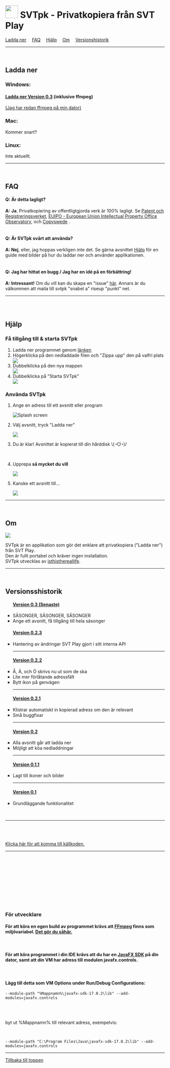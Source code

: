 <h1 id="home"><img src="https://github.com/isthisthereallife/svtpk/assets/56800749/22c67ce1-c68e-498c-a5ff-e339add87a3b" height="40px" /> SVTpk - Privatkopiera från SVT Play</h1>

<div><a href="#ladda-ner"><u>Ladda ner</u></a>
&emsp;<a href="#faq"><u>FAQ</u></a>
&emsp;<a href="#hjalp"><u>Hjälp</u></a>
&emsp;<a href="#om"><u>Om</u></a>
&emsp;<a href="#versionshistorik"><u>Versionshistorik</u></a></div>

<hr/>
<br/>
<h2 id="ladda-ner">Ladda ner </h2>
<h3>Windows:</h3>
<h4><a href="https://mega.nz/file/lz4gEZyA#i9pJRw2v8QIc91YdOvXcfrEV0LbDDVV3Ap3VwLtSoy4"> Ladda ner Version 0.3</a> <h7 className="x-small">(inklusive ffmpeg)</h7></h4>
<p><a href="https://mega.nz/file/E3h0mZCC#ciAvFl6PzPkR2P5y1TusHp5x6OLp5hqkZQ7R2ipcYJU">(Jag har redan ffmpeg på min dator)</a></p>
<h3>Mac:</h3>
<p>Kommer snart?</p>
<h3>Linux:</h3>
Inte aktuellt.
<hr/>
<br/>
<h2 id="faq">FAQ</h2>
<h4><b>Q:</b> Är detta lagligt?</h4>
<b>A:</b> <b>Ja</b>. Privatkopiering av offentligtgjorda verk är 100% lagligt.
Se <a href="https://www.prv.se/sv/upphovsratt/streama-lagligt/faq-upphovsratt-och-streaming/">Patent och
Registreringsverket</a>, <a href="https://euipo.europa.eu/ohimportal/sv/web/observatory/faq-sv#7">EUIPO - European Union
Intellectual Property Office Observatory</a>,
och <a href="https://www.copyswede.se/wp-content/uploads/2018/06/Vad-%C3%A4r-privatkopiering-web2.pdf">Copyswede</a>
.
<br/>
<br/>
<h4><b>Q:</b> Är SVTpk svårt att använda?</h4>
<b>A: Nej</b>, eller, jag hoppas verkligen inte det. Se gärna avsnittet <a href="#hjalp"><u>Hjälp</u></a> för en
guide med bilder på hur du laddar ner och använder applikationen.

<br/>
<br/>

<h4><b>Q:</b> Jag har hittat en bugg / Jag har en idé på en förbättring!</h4>
<b>A: Intressant!</b> Om du vill kan du skapa en "issue" <a href="https://github.com/isthisthereallife/svtpk/issues"><u>här</u></a>. Annars är du välkommen att maila till
svtpk "snabel a" riseup "punkt" net.

<hr/>
<br/>
<br/>

<h2 id="hjalp">Hjälp</h2>
<h3>Få tillgång till & starta SVTpk
</h3>
<ol>
<li> Ladda ner programmet genom <a href="#ladda-ner"><u>länken</u></a>
<li> Högerklicka på den nedladdade filen och "Zippa upp" den på valfri plats</li>
<img src="https://github.com/isthisthereallife/svtpk/assets/56800749/ff0a3cfd-46c9-45a0-95d4-aec17d5eb461" />
<li><div>Dubbelklicka på den nya mappen</div></li>
<img src="https://github.com/isthisthereallife/svtpk/assets/56800749/a83f9c85-d83d-4c27-8506-e0f2aeede6ad" />
<li><div>Dubbelklicka på "Starta SVTpk"</div>
<img src="https://github.com/isthisthereallife/svtpk/assets/56800749/3075317e-375b-4483-95e1-f6389482131d" />
</li>
</ol>
<h3>Använda SVTpk</h3>
<ol><li><p>Ange en adress till ett avsnitt eller program</p>
<img src="https://github.com/isthisthereallife/svtpk/assets/56800749/deba2321-6017-465a-8516-73d9520fdd0e"  alt="Splash screen"/>
</li>
<li>
<p>Välj avsnitt, tryck "Ladda ner"</p>
<img src="https://github.com/isthisthereallife/svtpk/assets/56800749/5ddc3f4f-161e-4a7b-a4fd-d81200402095" />
</li>
<li><p>Du är klar! Avsnittet är kopierat till din hårddisk  \(◔ᗜ◔)/ </p></li>
<br/>
<li><p>Upprepa <b>så mycket du vill</b></p>
<img src="https://github.com/isthisthereallife/svtpk/assets/56800749/94e1aa3d-c833-4de0-b1ad-5168cad4257d" />
<li><p>Kanske ett avsnitt till...</p><img src="https://github.com/isthisthereallife/svtpk/assets/56800749/60524764-cc1b-4634-941e-70320e8d1d01" /></li></ol>

<hr/>

<br/>
<h2 id="om">Om</h2>

<img src="https://github.com/isthisthereallife/svtpk/assets/56800749/a5dba52d-adf9-4209-829b-d14e4962e17c"/>
<p>
SVTpk är en applikation som gör det enklare att privatkopiera ("Ladda ner") från SVT Play.
<br/>Den är fullt portabel och kräver ingen installation.
<br/>SVTpk utvecklas av <a href="https://isthisthereallife.github.io/pages/">isthisthereallife</a>.
</p>


<hr/>
<br/>

<h2 id="versionshistorik">Versionsshistorik</h2>
<ul style="list-style-type:square">
    
<h4><a href="https://mega.nz/file/E3h0mZCC#ciAvFl6PzPkR2P5y1TusHp5x6OLp5hqkZQ7R2ipcYJU">Version 0.3 (Senaste)</a></h4>
<li>SÄSONGER, SÄSONGER, SÄSONGER</li>
<li>Ange ett avsnitt, få tillgång till hela säsonger</li>
<h4><a href="https://mega.nz/file/ArASEDYQ#kafX6CIZNIprdjOTbk2EP4ZPcFSOBPKftJCoMVJqPSQ">Version 0.2.3</a></h4>
    <li>Hantering av ändringar SVT Play gjort i sitt interna API</li>
    <hr/><h4><a href="https://mega.nz/file/R3gRUawL#PqaYmtnvIzYuX-Rb7mMfBD69BlRuhkKSk5TueptwkqI">Version 0.2.2</a></h4>
    <li>Å, Ä, och Ö skrivs nu ut som de ska</li>
    <li>Lite mer förlåtande adressfält</li>
    <li>Bytt ikon på genvägen</li>
    <hr/><h4><a href="https://mega.nz/file/J7IS3DLK#gNFpIkJsAmeLYkv06PfIBBsXhpLAJBe_gtKfgWkJSKs">Version 0.2.1</a></h4>
    <li>Klistrar automatiskt in kopierad adress om den är relevant</li>
    <li>Små buggfixar</li>
    <hr/><h4><a href="https://mega.nz/file/kiwmRCwQ#56gIx8q8gr_oTTCFX3K_me3ApseWpFhR0RdAOvhAedg">Version 0.2</a></h4>
    <li>Alla avsnitt går att ladda ner</li>
    <li>Möjligt att köa nedladdningar</li>
    <hr/><h4><a href="https://mega.nz/file/h64yFLLY#AQNMfWHo9Sp9wTMAvbUa7OqNRPdyqU-9vK3D4uDYbVU">Version 0.1.1</a></h4>
    <li>Lagt till ikoner och bilder</li>
    <hr/><h4><a href="https://mega.nz/file/U7ABTIzZ#dtHnHtryLUInrxiRqcf0nT9QndljDshkQNde0o-A7pc">Version 0.1</a></h4>
    <li>Grundläggande funktionalitet</li>
</ul>
<br/>
<hr>
<br/>
<br/>
<br/>
<a href="https://github.com/isthisthereallife/svtpk">Klicka här för att komma till källkoden.</a> 
<hr>
<br/>
<br/>
<br/>
<br/>
<br/>
<br/>
<br/>
<br/>
<br/>
<h3>För utvecklare</h3>
<h4>För att köra en egen build av programmet krävs att <a href="https://www.ffmpeg.org/download.html">FFmpeg</a> finns som miljövariabel. <a href="https://windowsloop.com/install-ffmpeg-windows-10/">Det gör du såhär.</a> </h4>
<br/>
<h4>För att köra programmet i din IDE krävs att du har en <a href="https://gluonhq.com/products/javafx/">JavaFX SDK</a> på din dator, samt att din VM har adress till modulen javafx.controls.</h4>
<br/>
<h4>Lägg till detta som VM Options under Run/Debug Configurations:</h4>

    --module-path "%Mappnamn%\javafx-sdk-17.0.2\lib" --add-modules=javafx.controls

<br/>
<br/>
<p>byt ut %Mappnamn% till relevant adress, exempelvis:</p>
<br/>

    --module-path "C:\Program Files\Java\javafx-sdk-17.0.2\lib" --add-modules=javafx.controls

<hr/>
<a href="#home">Tillbaka till toppen</a>
